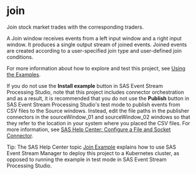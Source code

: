 # join

Join stock market trades with the corresponding traders.

A Join window receives events from a left input window and a right input window. It produces a single output stream of joined events. Joined events are created according to a user-specified join type and user-defined join conditions. 

For more information about how to explore and test this project, see [Using the Examples](https://github.com/sassoftware/esp-studio-examples#using-the-examples). 

If you do not use the **Install example** button in SAS Event Stream Processing Studio, note that this project includes connector orchestration and as a result, it is recommended that you do not use the **Publish** button in SAS Event Stream Processing Studio's test mode to publish events from CSV files to the Source windows. Instead, edit the file paths in the publisher connectors in the sourceWindow_01 and sourceWindow_02 windows so that they refer to the location in your system where you placed the CSV files. For more information, see [SAS Help Center: Configure a File and Socket Connector](https://go.documentation.sas.com/doc/en/espcdc/default/espstudio/n0esv2n0cbbpgcn1r281krr1iv6q.htm#n0y87cwr7q5vo6n1qlfcey182vt6).

Tip: The SAS Help Center topic [Join Example](https://documentation.sas.com/?cdcId=espcdc&cdcVersion=default&docsetId=esmuse&docsetTarget=p1fvkzlm2erh7fn1r8t6ljgvyxr7.htm) explains how to use SAS Event Stream Manager to deploy this project to a Kubernetes cluster, as opposed to running the example in test mode in SAS Event Stream Processing Studio.
